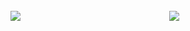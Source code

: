 
  

<br/>  


<img src="https://github-readme-stats.vercel.app/api?username=soyaka&show_icons=true&count_private=true&hide_border=true" align="left" />  

<div align="center"><img src="https://github-readme-stats.vercel.app/api/top-langs/?username=soyaka&hide_border=true&layout=compact" align="center" /></div>  

